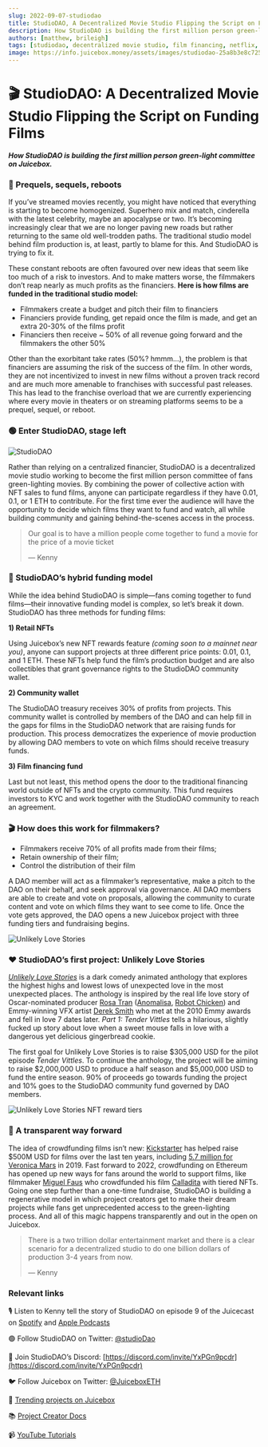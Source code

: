 ```yaml
---
slug: 2022-09-07-studiodao
title: StudioDAO, A Decentralized Movie Studio Flipping the Script on Funding Films  
description: How StudioDAO is building the first million person green-light committee on Juicebox.
authors: [matthew, brileigh]
tags: [studiodao, decentralized movie studio, film financing, netflix, NFTs, utility, juicebox, ethereum, crypto]
image: https://info.juicebox.money/assets/images/studiodao-25a8b3e8c725cf93b5d15ef9c9830c86.jpeg
---
```


# 🎬 StudioDAO: A Decentralized Movie Studio Flipping the Script on Funding Films  

***How StudioDAO is building the first million person green-light committee on Juicebox.***

### 🥱 Prequels, sequels, reboots  

If you’ve streamed movies recently, you might have noticed that everything is starting to become homogenized. Superhero mix and match, cinderella with the latest celebrity, maybe an apocalypse or two. It’s becoming increasingly clear that we are no longer paving new roads but rather returning to the same old well-trodden paths. The traditional studio model behind film production is, at least, partly to blame for this. And StudioDAO is trying to fix it.

These constant reboots are often favoured over new ideas that seem like too much of a risk to investors. And to make matters worse, the filmmakers don’t reap nearly as much profits as the financiers. **Here is how films are funded in the traditional studio model:**

- Filmmakers create a budget and pitch their film to financiers
- Financiers provide funding, get repaid once the film is made, and get an extra 20-30% of the films profit
- Financiers then receive ~ 50% of all revenue going forward and the filmmakers the other 50%

Other than the exorbitant take rates (50%? hmmm…), the problem is that financiers are assuming the risk of the success of the film. In other words, they are not incentivized to invest in new films without a proven track record and are much more amenable to franchises with successful past releases. This has lead to the franchise overload that we are currently experiencing where every movie in theaters or on streaming platforms seems to be a prequel, sequel, or reboot.

### 🟢 Enter StudioDAO, stage left  

![StudioDAO](studiodao.jpeg)

Rather than relying on a centralized financier, StudioDAO is a decentralized movie studio working to become the first million person committee of fans green-lighting movies. By combining the power of collective action with NFT sales to fund films, anyone can participate regardless if they have 0.01, 0.1, or 1 ETH to contribute. For the first time ever the audience will have the opportunity to decide which films they want to fund and watch, all while building community and gaining behind-the-scenes access in the process.

> Our goal is to have a million people come together to fund a movie for the price of a movie ticket
>
>— Kenny

### 💸 StudioDAO’s hybrid funding model

While the idea behind StudioDAO is simple—fans coming together to fund films—their innovative funding model is complex, so let’s break it down. StudioDAO has three methods for funding films:

**1) Retail NFTs**

Using Juicebox’s new NFT rewards feature *(coming soon to a mainnet near you)*, anyone can support projects at three different price points: 0.01, 0.1, and 1 ETH. These NFTs help fund the film’s production budget and are also collectibles that grant governance rights to the StudioDAO community wallet.

**2) Community wallet**

The StudioDAO treasury receives 30% of profits from projects. This community wallet is controlled by members of the DAO and can help fill in the gaps for films in the StudioDAO network that are raising funds for production. This process democratizes the experience of movie production by allowing DAO members to vote on which films should receive treasury funds.

**3) Film financing fund**

Last but not least, this method opens the door to the traditional financing world outside of NFTs and the crypto community. This fund requires investors to KYC and work together with the StudioDAO community to reach an agreement.

### 🎬 How does this work for filmmakers?

- Filmmakers receive 70% of all profits made from their films;
- Retain ownership of their film;
- Control the distribution of their film

A DAO member will act as a filmmaker’s representative, make a pitch to the DAO on their behalf, and seek approval via governance. All DAO members are able to create and vote on proposals, allowing the community to curate content and vote on which films they want to see come to life. Once the vote gets approved, the DAO opens a new Juicebox project with  three funding tiers and fundraising begins.

![Unlikely Love Stories](unlikelylovestories.jpeg)

### ❤️ StudioDAO’s first project: Unlikely Love Stories

*[Unlikely Love Stories](https://www.studiodao.xyz/unlikely-love-stories)* is a dark comedy animated anthology that explores the highest highs and lowest lows of unexpected love in the most unexpected places. The anthology is inspired by the real life love story of Oscar-nominated producer [Rosa Tran](https://www.imdb.com/name/nm1533266/) ([Anomalisa](https://en.wikipedia.org/wiki/Anomalisa), [Robot Chicken](https://en.wikipedia.org/wiki/Robot_Chicken)) and Emmy-winning VFX artist [Derek Smith](https://www.imdb.com/name/nm2894052/) who met at the 2010 Emmy awards and fell in love 7 dates later. *Part 1: Tender Vittles* tells a hilarious, slightly fucked up story about love when a sweet mouse falls in love with a dangerous yet delicious gingerbread cookie.

The first goal for Unlikely Love Stories is to raise $305,000 USD for the pilot episode *Tender Vittles*. To continue the anthology, the project will be aiming to raise $2,000,000 USD to produce a half season and $5,000,000 USD to fund the entire season. 90% of proceeds go towards funding the project and 10% goes to the StudioDAO community fund governed by DAO members.

![Unlikely Love Stories NFT reward tiers](nft-tiers.jpeg)

### 🧃 A transparent way forward

The idea of crowdfunding films isn’t new: [Kickstarter](https://www.kickstarter.com/watch?ref=category_spotlight) has helped raise $500M USD for films over the last ten years, including [5.7 million for Veronica Mars](https://www.kickstarter.com/projects/559914737/the-veronica-mars-movie-project?) in 2019. Fast forward to 2022, crowdfunding on Ethereum has opened up new ways for fans around the world to support films, like filmmaker [Miguel Faus](https://www.miguelfaus.com/) who crowdfunded his film [Calladita](https://calladita.film/) with tiered NFTs. Going one step further than a one-time fundraise, StudioDAO is building a regenerative model in which project creators get to make their dream projects while fans get unprecedented access to the green-lighting process. And all of this magic happens transparently and out in the open on Juicebox.

> There is a two trillion dollar entertainment market and there is a clear scenario for a decentralized studio to do one billion dollars of production 3-4 years from now.
>
>— Kenny

### Relevant links

🎙️ Listen to Kenny tell the story of StudioDAO on episode 9 of the Juicecast on [Spotify](https://open.spotify.com/episode/7ueh4wW79XFIkTnAxgtiV7?si=3824158b264f4867) and [Apple Podcasts](https://podcasts.apple.com/us/podcast/ep-10-sean-from-jokedao/id1623504302?i=1000577791425)

🟢 Follow StudioDAO on Twitter: [@studioDao](https://twitter.com/studioDao)

💬 Join StudioDAO’s Discord: [https://discord.com/invite/YxPGn9pcdr](https://discord.com/invite/YxPGn9pcdr)

🐦 Follow Juicebox on Twitter: [@JuiceboxETH](https://twitter.com/juiceboxETH)

🚀 [Trending projects on Juicebox](https://juicebox.money/projects)

📚 [Project Creator Docs](https://info.juicebox.money/user/)

📹 [YouTube Tutorials](https://www.youtube.com/c/JuiceboxDAO)

